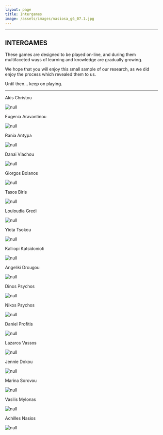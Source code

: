 ```yaml
---
layout: page
title: Intergames
image: /assets/images/nasiosa_g6_07.1.jpg
---
```

- - -

## **INTERGAMES**

These games are designed to be played on-line, and during them multifaceted ways of learning and knowledge are gradually growing.

We hope that you will enjoy this small sample of our research, as we did enjoy the process which revealed them to us.

Until then… keep on playing.

- - -

Akis Christou

![null](/assets/images/christou.jpg#full)

Eugenia Aravantinou

![null](/assets/images/aravantinou.jpg#full)

Rania Antypa

![null](/assets/images/antypa.jpg#full)

Danai Vlachou

![null](/assets/images/vlachou.jpg#full)

Giorgos Bolanos

![null](/assets/images/bolanos.jpg#full)

Tasos Biris

![null](/assets/images/biris.jpg#full)

Louloudia Gredi

![null](/assets/images/gredilou.jpg#full)

Yiota Tsokou

![null](/assets/images/tsokou.jpg#full)

Kalliopi Katsidonioti

![null](/assets/images/katsidonioti.jpg#full)

Angeliki Drougou

![null](/assets/images/drougou.jpg#full)

Dinos Psychos

![null](/assets/images/dpsichos.jpg#full)

Nikos Psychos

![null](/assets/images/psichosn_i-g.jpg)

Daniel Profitis

![null](/assets/images/profitisok.jpg#full)

Lazaros Vassos

![null](/assets/images/vassosl-i-g.jpg)

Jennie Dokou

![null](/assets/images/dokou.jpg#full)

Marina Sorovou

![null](/assets/images/sorovouok.jpg#full)

Vasilis Mylonas

![null](/assets/images/mylonasv-i-g.jpg)

Achilles Nasios

![null](/assets/images/nasiosa.jpg#full)
